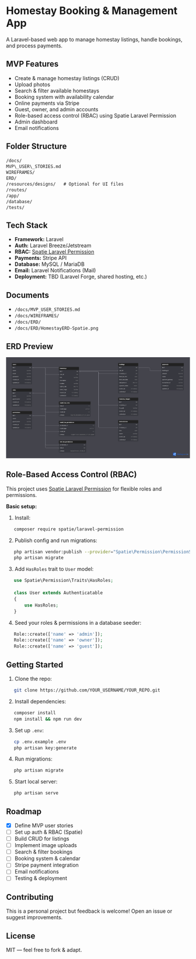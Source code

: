 # Homestay Booking & Management App

A Laravel-based web app to manage homestay listings, handle bookings, and process payments.

## MVP Features

- Create & manage homestay listings (CRUD)
- Upload photos
- Search & filter available homestays
- Booking system with availability calendar
- Online payments via Stripe
- Guest, owner, and admin accounts
- Role-based access control (RBAC) using Spatie Laravel Permission
- Admin dashboard
- Email notifications

## Folder Structure

```
/docs/
MVP\_USER\_STORIES.md
WIREFRAMES/
ERD/
/resources/designs/   # Optional for UI files
/routes/
/app/
/database/
/tests/
```

## Tech Stack

- **Framework:** Laravel
- **Auth:** Laravel Breeze/Jetstream
- **RBAC:** [Spatie Laravel Permission](https://spatie.be/docs/laravel-permission)
- **Payments:** Stripe API
- **Database:** MySQL / MariaDB
- **Email:** Laravel Notifications (Mail)
- **Deployment:** TBD (Laravel Forge, shared hosting, etc.)

## Documents

- `/docs/MVP_USER_STORIES.md`
- `/docs/WIREFRAMES/`
- `/docs/ERD/`
- `/docs/ERD/HomestayERD-Spatie.png`

## ERD Preview

![ERD Diagram](/docs/ERD/HomestayERD-Spatie.png)

## Role-Based Access Control (RBAC)

This project uses [Spatie Laravel Permission](https://spatie.be/docs/laravel-permission) for flexible roles and permissions.

**Basic setup:**

1. Install:
```bash
   composer require spatie/laravel-permission
````

2. Publish config and run migrations:

```bash
   php artisan vendor:publish --provider="Spatie\Permission\PermissionServiceProvider"
   php artisan migrate
```

3. Add `HasRoles` trait to `User` model:

```php
   use Spatie\Permission\Traits\HasRoles;

   class User extends Authenticatable
   {
       use HasRoles;
   }
```

4. Seed your roles & permissions in a database seeder:

```php
   Role::create(['name' => 'admin']);
   Role::create(['name' => 'owner']);
   Role::create(['name' => 'guest']);
```

## Getting Started

1. Clone the repo:
```bash
   git clone https://github.com/YOUR_USERNAME/YOUR_REPO.git
````

2. Install dependencies:

```bash
   composer install
   npm install && npm run dev
```

3. Set up `.env`:

```bash
   cp .env.example .env
   php artisan key:generate
```

4. Run migrations:

```bash
   php artisan migrate
```

5. Start local server:

```bash
   php artisan serve
```

## Roadmap

* [x] Define MVP user stories
* [ ] Set up auth & RBAC (Spatie)
* [ ] Build CRUD for listings
* [ ] Implement image uploads
* [ ] Search & filter bookings
* [ ] Booking system & calendar
* [ ] Stripe payment integration
* [ ] Email notifications
* [ ] Testing & deployment

## Contributing

This is a personal project but feedback is welcome!
Open an issue or suggest improvements.

## License

MIT — feel free to fork & adapt.
